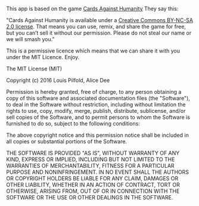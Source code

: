 This app is based on the game [Cards Against Humanity](https://cardsagainsthumanity.com/)
They say this:

"Cards Against Humanity is available under a [Creative Commons BY-NC-SA 2.0 license](https://creativecommons.org/licenses/by-nc-sa/2.0/legalcode). That means you can use, remix, and share the game for free, but you can’t sell it without our permission. Please do not steal our name or we will smash you."

This is a permissive licence which means that we can share it with you under the MIT Licence. Enjoy.


The MIT License (MIT)

Copyright (c) 2016 Louis Pilfold, Alice Dee

Permission is hereby granted, free of charge, to any person obtaining a copy
of this software and associated documentation files (the "Software"), to deal
in the Software without restriction, including without limitation the rights
to use, copy, modify, merge, publish, distribute, sublicense, and/or sell
copies of the Software, and to permit persons to whom the Software is
furnished to do so, subject to the following conditions:

The above copyright notice and this permission notice shall be included in all
copies or substantial portions of the Software.

THE SOFTWARE IS PROVIDED "AS IS", WITHOUT WARRANTY OF ANY KIND, EXPRESS OR
IMPLIED, INCLUDING BUT NOT LIMITED TO THE WARRANTIES OF MERCHANTABILITY,
FITNESS FOR A PARTICULAR PURPOSE AND NONINFRINGEMENT. IN NO EVENT SHALL THE
AUTHORS OR COPYRIGHT HOLDERS BE LIABLE FOR ANY CLAIM, DAMAGES OR OTHER
LIABILITY, WHETHER IN AN ACTION OF CONTRACT, TORT OR OTHERWISE, ARISING FROM,
OUT OF OR IN CONNECTION WITH THE SOFTWARE OR THE USE OR OTHER DEALINGS IN THE
SOFTWARE.
